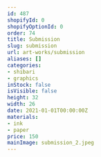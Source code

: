 ```yaml
---
id: 487
shopifyId: 0
shopifyOptionId: 0
order: 74
title: Submission
slug: submission
url: art-works/submission
aliases: []
categories:
- shibari
- graphics
inStock: false
isVisible: false
height: 32
width: 26
date: 2021-01-01T00:00:00Z
materials:
- ink
- paper
price: 150
mainImage: submission_2.jpeg
---
```

